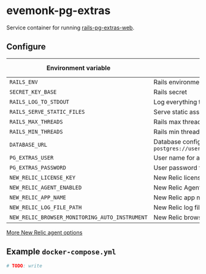 # evemonk-pg-extras

Service container for running [rails-pg-extras-web](https://github.com/defkode/rails-pg-extras-web).

## Configure

| Environment variable                           | Description                                                                    | Default       | Default in container |
|------------------------------------------------|--------------------------------------------------------------------------------|---------------|----------------------|
| `RAILS_ENV`                                    | Rails environment                                                              | `development` | `production`         |
| `SECRET_KEY_BASE`                              | Rails secret                                                                   | not set       | not set              |
| `RAILS_LOG_TO_STDOUT`                          | Log everything to stdout                                                       | not set       | `true`               |
| `RAILS_SERVE_STATIC_FILES`                     | Serve static assets from /public                                               | not set       | `true`               |
| `RAILS_MAX_THREADS`                            | Rails max threads                                                              | `2`           | as default           |
| `RAILS_MIN_THREADS`                            | Rails min threads                                                              | `2`           | as default           |
| `DATABASE_URL`                                 | Database configuration. Example: `postgres://user:password@localhost/database` | not set       | not set              |
| `PG_EXTRAS_USER`                               | User name for auth. Always set!                                                | not set       | not set              |
| `PG_EXTRAS_PASSWORD`                           | User password for auth. Always set!                                            | not set       | not set              |
| `NEW_RELIC_LICENSE_KEY`                        | New Relic license key                                                          | not set       | not set              |
| `NEW_RELIC_AGENT_ENABLED`                      | New Relic Agent enabled?                                                       | not set       | `false`              |
| `NEW_RELIC_APP_NAME`                           | New Relic app name                                                             | not set       | not set              |
| `NEW_RELIC_LOG_FILE_PATH`                      | New Relic log file path                                                        | not set       | `STDOUT`             |
| `NEW_RELIC_BROWSER_MONITORING_AUTO_INSTRUMENT` | New Relic browser monitoring                                                   | not set       | not set              |

[More New Relic agent options](https://docs.newrelic.com/docs/apm/agents/ruby-agent/configuration/ruby-agent-configuration/)

## Example `docker-compose.yml`

```yaml
# TODO: write
```
